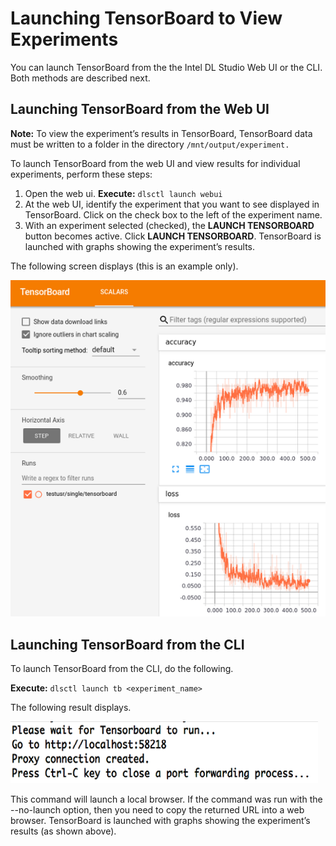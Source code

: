 # Launching TensorBoard to View Experiments

You can launch TensorBoard from the the Intel DL Studio Web UI or the CLI. Both methods are described next.

## Launching TensorBoard from the Web UI

**Note:** To view the experiment’s results in TensorBoard, TensorBoard data must be written to a 
folder in the directory `/mnt/output/experiment.`

To launch TensorBoard from the web UI and view results for individual experiments, perform these steps:

1. Open the web ui. **Execute:** `dlsctl launch webui`
2. At the web UI, identify the experiment that you want to see displayed in TensorBoard. Click on the check box to the 
left of the experiment name.
3. With an experiment selected (checked), the **LAUNCH TENSORBOARD** button becomes active. Click **LAUNCH TENSORBOARD**. 
TensorBoard is launched with graphs showing the experiment’s results. 

The following screen displays (this is an example only).

![](images/tensorboard.png)

## Launching TensorBoard from the CLI

To launch TensorBoard from the CLI, do the following.

**Execute:** `dlsctl launch tb <experiment_name>`

The following result displays.

![](images/tensorboard_from_cli.png)

This command will launch a local browser. If the command was run with the --no-launch option, then you need to copy the returned URL into a web browser. TensorBoard is launched with graphs showing the experiment’s results (as shown above).
